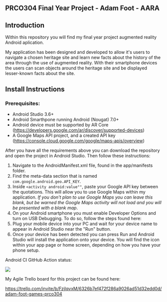 ## PRCO304 Final Year Project - Adam Foot - AARA

## Introduction
Within this repository you will find my final year project augmented reality Android aplication.

My application has been designed and developed to allow it's users to navigate a chosen heritage site and learn new facts about the history of the area through the use of augmented reality. With their smartphone devices the users can scan objects around the heritage site and be displayed lesser-known facts about the site.


## Install Instructions

### Prerequisites:
- Android Studio 3.6+
- Android Smarthpone running Android (Nougat) 7.0+
- Android device must be supported by AR Core (https://developers.google.com/ar/discover/supported-devices)
- A Google Maps API project, and a created API key (https://console.cloud.google.com/google/maps-apis/overview)

After you have all the requirements above you can download the repository and open the project in Android Studio. Then follow these instructions:

1) Navigate to the AndroidManifest.xml file, found in the app/manifests folder.
2) Find the meta-data section that is named ```com.google.android.geo.API_KEY```.
3) Inside ```<activity android:value""```, paste your Google API key between the quotations. This will allow you to use Google Maps within my application. *If you don't plan to use Google Maps you can leave this blank, but be warned the Google Maps activity will not load and you will be presented with a blank map*.
4) On your Android smartphone you must enable Developer Options and turn on USB Debugging. To do so, follow the steps found here: 
5) Plug your mobile device into your PC and wait for your device name to appear in Android Studio near the "Run" button.
6) Once your device has been detected you can press Run and Android Studio will install the application onto your device. You will find the icon within your app page or home screen, depending on how you have your phone setup.

Android CI GitHub Action status:

![](https://github.com/Adam-Foot/PRCO304/workflows/Android%20CI/badge.svg)


My Agile Trello board for this project can be found here:

https://trello.com/invite/b/FzjlqvxM/6326b7ef472f286a9026ad51d32edd0d/adam-foot-games-prco304
